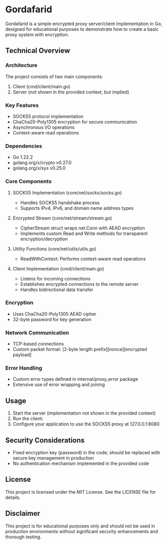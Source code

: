 # Gordafarid

Gordafarid is a simple encrypted proxy server/client implementation in Go, designed for educational purposes to demonstrate how to create a basic proxy system with encryption.

## Technical Overview

### Architecture

The project consists of two main components:
1. Client (cmd/client/main.go)
2. Server (not shown in the provided context, but implied)

### Key Features

- SOCKS5 protocol implementation
- ChaCha20-Poly1305 encryption for secure communication
- Asynchronous I/O operations
- Context-aware read operations

### Dependencies

- Go 1.22.2
- golang.org/x/crypto v0.27.0
- golang.org/x/sys v0.25.0

### Core Components

1. SOCKS5 Implementation (core/net/socks/socks.go)
   - Handles SOCKS5 handshake process
   - Supports IPv4, IPv6, and domain name address types

2. Encrypted Stream (core/net/stream/stream.go)
   - CipherStream struct wraps net.Conn with AEAD encryption
   - Implements custom Read and Write methods for transparent encryption/decryption

3. Utility Functions (core/net/utils/utils.go)
   - ReadWithContext: Performs context-aware read operations

4. Client Implementation (cmd/client/main.go)
   - Listens for incoming connections
   - Establishes encrypted connections to the remote server
   - Handles bidirectional data transfer

### Encryption

- Uses ChaCha20-Poly1305 AEAD cipher
- 32-byte password for key generation

### Network Communication

- TCP-based connections
- Custom packet format: [2-byte length prefix][nonce][encrypted payload]

### Error Handling

- Custom error types defined in internal/proxy_error package
- Extensive use of error wrapping and joining

## Usage

1. Start the server (implementation not shown in the provided context)
2. Run the client:
3. Configure your application to use the SOCKS5 proxy at 127.0.0.1:8080

## Security Considerations

- Fixed encryption key (password) in the code; should be replaced with secure key management in production
- No authentication mechanism implemented in the provided code

## License

This project is licensed under the MIT License. See the LICENSE file for details.

## Disclaimer

This project is for educational purposes only and should not be used in production environments without significant security enhancements and thorough testing.
